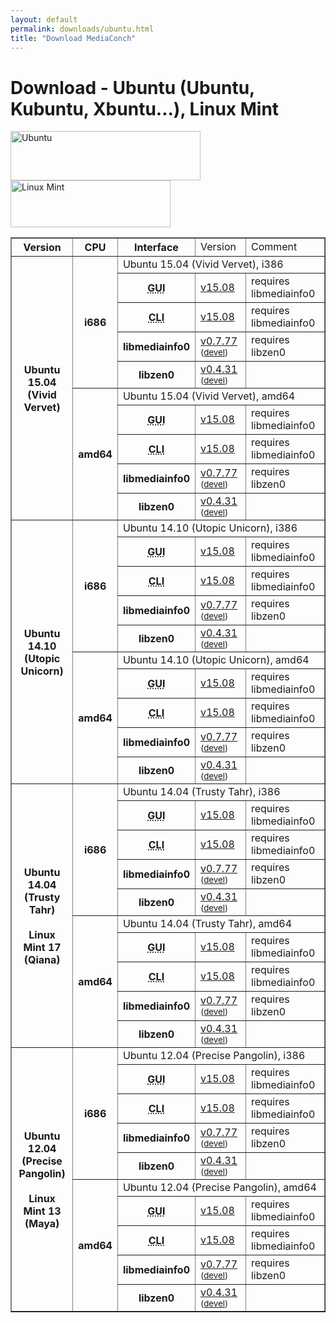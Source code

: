 ```yaml
---
layout: default
permalink: downloads/ubuntu.html
title: "Download MediaConch"
---
```


# Download - Ubuntu (Ubuntu, Kubuntu, Xbuntu...), Linux Mint

<img src="/MediaConch/images/Ubuntu.png" width="304" height="79" alt="Ubuntu"><img src="/MediaConch/images/Linux_Mint.png" width="256" height="75" alt="Linux Mint"><br/>
 
<table border="1">
<tr class="table-header">
    <th>Version</th>
    <th>CPU</th>
    <th>Interface</th>
    <td>Version</td>
    <td>Comment</td>
</tr>
<tr>
    <th rowspan="10">Ubuntu 15.04<br/>(Vivid Vervet)</th>
    <th rowspan="5">i686</th>
    <td class="table-OS" colspan="3" id="15.04.i386">Ubuntu 15.04 (Vivid Vervet), i386</td>
</tr>
<tr>
    <th><abbr title="Graphical User Interface">GUI</abbr></th>
    <td><a href="https://mediaarea.net/download/binary/mediaconch-gui/15.08/mediaconch-gui_15.08-1_i386.xUbuntu_15.04.deb">v15.08</a></td>
    <td>requires libmediainfo0</td>
</tr>
<tr>
    <th><abbr title="Command Line Interface">CLI</abbr></th>
    <td><a href="https://mediaarea.net/download/binary/mediaconch/15.08/mediaconch_15.08-1_i386.xUbuntu_15.04.deb">v15.08</a></td>
    <td>requires libmediainfo0</td>
</tr>
<tr>
    <th>libmediainfo0</th>
    <td><a href="https://mediaarea.net/download/binary/libmediainfo0/0.7.77/libmediainfo0_0.7.77-1_i386.xUbuntu_15.04.deb">v0.7.77</a><small> (<a href="https://mediaarea.net/download/binary/libmediainfo0/0.7.77/libmediainfo-dev_0.7.77-1_i386.xUbuntu_15.04.deb">devel</a>)</small></td>
    <td>requires libzen0</td>
</tr>
<tr>
    <th>libzen0</th>
    <td><a href="https://mediaarea.net/download/binary/libzen0/0.4.31/libzen0_0.4.31-1_i386.xUbuntu_15.04.deb">v0.4.31</a><small> (<a href="https://mediaarea.net/download/binary/libzen0/0.4.31/libzen-dev_0.4.31-1_i386.xUbuntu_15.04.deb">devel</a>)</small></td>
    <td>&nbsp;</td>
</tr>
<tr>
    <th rowspan="5">amd64</th>
    <td class="table-OS" colspan="3" id="15.04.amd64">Ubuntu 15.04 (Vivid Vervet), amd64</td>
</tr>
<tr>
    <th><abbr title="Graphical User Interface">GUI</abbr></th>
    <td><a href="https://mediaarea.net/download/binary/mediaconch-gui/15.08/mediaconch-gui_15.08-1_amd64.xUbuntu_15.04.deb">v15.08</a></td>
    <td>requires libmediainfo0</td>
</tr>
<tr>
    <th><abbr title="Command Line Interface">CLI</abbr></th>
    <td><a href="https://mediaarea.net/download/binary/mediaconch/15.08/mediaconch_15.08-1_amd64.xUbuntu_15.04.deb">v15.08</a></td>
    <td>requires libmediainfo0</td>
</tr>
<tr>
    <th>libmediainfo0</th>
    <td><a href="https://mediaarea.net/download/binary/libmediainfo0/0.7.77/libmediainfo0_0.7.77-1_amd64.xUbuntu_15.04.deb">v0.7.77</a><small> (<a href="https://mediaarea.net/download/binary/libmediainfo0/0.7.77/libmediainfo-dev_0.7.77-1_amd64.xUbuntu_15.04.deb">devel</a>)</small></td>
    <td>requires libzen0</td>
</tr>
<tr>
    <th>libzen0</th>
    <td><a href="https://mediaarea.net/download/binary/libzen0/0.4.31/libzen0_0.4.31-1_amd64.xUbuntu_15.04.deb">v0.4.31</a><small> (<a href="https://mediaarea.net/download/binary/libzen0/0.4.31/libzen-dev_0.4.31-1_amd64.xUbuntu_15.04.deb">devel</a>)</small></td>
    <td>&nbsp;</td>
</tr>
<tr>
    <th rowspan="10">Ubuntu 14.10<br/>(Utopic Unicorn)</th>
    <th rowspan="5">i686</th>
    <td class="table-OS" colspan="3" id="14.10.i386">Ubuntu 14.10 (Utopic Unicorn), i386</td>
</tr>
<tr>
    <th><abbr title="Graphical User Interface">GUI</abbr></th>
    <td><a href="https://mediaarea.net/download/binary/mediaconch-gui/15.08/mediaconch-gui_15.08-1_i386.xUbuntu_14.10.deb">v15.08</a></td>
    <td>requires libmediainfo0</td>
</tr>
<tr>
    <th><abbr title="Command Line Interface">CLI</abbr></th>
    <td><a href="https://mediaarea.net/download/binary/mediaconch/15.08/mediaconch_15.08-1_i386.xUbuntu_14.10.deb">v15.08</a></td>
    <td>requires libmediainfo0</td>
</tr>
<tr>
    <th>libmediainfo0</th>
    <td><a href="https://mediaarea.net/download/binary/libmediainfo0/0.7.77/libmediainfo0_0.7.77-1_i386.xUbuntu_14.10.deb">v0.7.77</a><small> (<a href="https://mediaarea.net/download/binary/libmediainfo0/0.7.77/libmediainfo-dev_0.7.77-1_i386.xUbuntu_14.10.deb">devel</a>)</small></td>
    <td>requires libzen0</td>
</tr>
<tr>
    <th>libzen0</th>
    <td><a href="https://mediaarea.net/download/binary/libzen0/0.4.31/libzen0_0.4.31-1_i386.xUbuntu_14.10.deb">v0.4.31</a><small> (<a href="https://mediaarea.net/download/binary/libzen0/0.4.31/libzen-dev_0.4.31-1_i386.xUbuntu_14.10.deb">devel</a>)</small></td>
    <td>&nbsp;</td>
</tr>
<tr>
    <th rowspan="5">amd64</th>
    <td class="table-OS" colspan="3" id="14.10.amd64">Ubuntu 14.10 (Utopic Unicorn), amd64</td>
</tr>
<tr>
    <th><abbr title="Graphical User Interface">GUI</abbr></th>
    <td><a href="https://mediaarea.net/download/binary/mediaconch-gui/15.08/mediaconch-gui_15.08-1_amd64.xUbuntu_14.10.deb">v15.08</a></td>
    <td>requires libmediainfo0</td>
</tr>
<tr>
    <th><abbr title="Command Line Interface">CLI</abbr></th>
    <td><a href="https://mediaarea.net/download/binary/mediaconch/15.08/mediaconch_15.08-1_amd64.xUbuntu_14.10.deb">v15.08</a></td>
    <td>requires libmediainfo0</td>
</tr>
<tr>
    <th>libmediainfo0</th>
    <td><a href="https://mediaarea.net/download/binary/libmediainfo0/0.7.77/libmediainfo0_0.7.77-1_amd64.xUbuntu_14.10.deb">v0.7.77</a><small> (<a href="https://mediaarea.net/download/binary/libmediainfo0/0.7.77/libmediainfo-dev_0.7.77-1_amd64.xUbuntu_14.10.deb">devel</a>)</small></td>
    <td>requires libzen0</td>
</tr>
<tr>
    <th>libzen0</th>
    <td><a href="https://mediaarea.net/download/binary/libzen0/0.4.31/libzen0_0.4.31-1_amd64.xUbuntu_14.10.deb">v0.4.31</a><small> (<a href="https://mediaarea.net/download/binary/libzen0/0.4.31/libzen-dev_0.4.31-1_amd64.xUbuntu_14.10.deb">devel</a>)</small></td>
    <td>&nbsp;</td>
</tr>
<tr>
    <th rowspan="10">Ubuntu 14.04<br/>(Trusty Tahr)<br/><br/>Linux Mint 17<br/>(Qiana)</th>
    <th rowspan="5">i686</th>
    <td class="table-OS" colspan="3" id="14.04.i386">Ubuntu 14.04 (Trusty Tahr), i386</td>
</tr>
<tr>
    <th><abbr title="Graphical User Interface">GUI</abbr></th>
    <td><a href="https://mediaarea.net/download/binary/mediaconch-gui/15.08/mediaconch-gui_15.08-1_i386.Debian_7.0.deb">v15.08</a></td>
    <td>requires libmediainfo0</td>
</tr>
<tr>
    <th><abbr title="Command Line Interface">CLI</abbr></th>
    <td><a href="https://mediaarea.net/download/binary/mediaconch/15.08/mediaconch_15.08-1_i386.Debian_7.0.deb">v15.08</a></td>
    <td>requires libmediainfo0</td>
</tr>
<tr>
    <th>libmediainfo0</th>
    <td><a href="https://mediaarea.net/download/binary/libmediainfo0/0.7.77/libmediainfo0_0.7.77-1_i386.xUbuntu_14.04.deb">v0.7.77</a><small> (<a href="https://mediaarea.net/download/binary/libmediainfo0/0.7.77/libmediainfo-dev_0.7.77-1_i386.xUbuntu_14.04.deb">devel</a>)</small></td>
    <td>requires libzen0</td>
</tr>
<tr>
    <th>libzen0</th>
    <td><a href="https://mediaarea.net/download/binary/libzen0/0.4.31/libzen0_0.4.31-1_i386.xUbuntu_14.04.deb">v0.4.31</a><small> (<a href="https://mediaarea.net/download/binary/libzen0/0.4.31/libzen-dev_0.4.31-1_i386.xUbuntu_14.04.deb">devel</a>)</small></td>
    <td>&nbsp;</td>
</tr>
<tr>
    <th rowspan="5">amd64</th>
    <td class="table-OS" colspan="3" id="14.04.amd64">Ubuntu 14.04 (Trusty Tahr), amd64</td>
</tr>
<tr>
    <th><abbr title="Graphical User Interface">GUI</abbr></th>
    <td><a href="https://mediaarea.net/download/binary/mediaconch-gui/15.08/mediaconch-gui_15.08-1_amd64.Debian_7.0.deb">v15.08</a></td>
    <td>requires libmediainfo0</td>
</tr>
<tr>
    <th><abbr title="Command Line Interface">CLI</abbr></th>
    <td><a href="https://mediaarea.net/download/binary/mediaconch/15.08/mediaconch_15.08-1_amd64.Debian_7.0.deb">v15.08</a></td>
    <td>requires libmediainfo0</td>
</tr>
<tr>
    <th>libmediainfo0</th>
    <td><a href="https://mediaarea.net/download/binary/libmediainfo0/0.7.77/libmediainfo0_0.7.77-1_amd64.xUbuntu_14.04.deb">v0.7.77</a><small> (<a href="https://mediaarea.net/download/binary/libmediainfo0/0.7.77/libmediainfo-dev_0.7.77-1_amd64.xUbuntu_14.04.deb">devel</a>)</small></td>
    <td>requires libzen0</td>
</tr>
<tr>
    <th>libzen0</th>
    <td><a href="https://mediaarea.net/download/binary/libzen0/0.4.31/libzen0_0.4.31-1_amd64.xUbuntu_14.04.deb">v0.4.31</a><small> (<a href="https://mediaarea.net/download/binary/libzen0/0.4.31/libzen-dev_0.4.31-1_amd64.xUbuntu_14.04.deb">devel</a>)</small></td>
    <td>&nbsp;</td>
</tr>
<tr>
    <th rowspan="10">Ubuntu 12.04<br/>(Precise Pangolin)<br/><br/>Linux Mint 13<br/>(Maya)</th>
    <th rowspan="5">i686</th>
    <td class="table-OS" colspan="3" id="12.04.i386">Ubuntu 12.04 (Precise Pangolin), i386</td>
</tr>
<tr>
    <th><abbr title="Graphical User Interface">GUI</abbr></th>
    <td><a href="https://mediaarea.net/download/binary/mediaconch-gui/15.08/mediaconch-gui_15.08-1_i386.xUbuntu_12.04.deb">v15.08</a></td>
    <td>requires libmediainfo0</td>
</tr>
<tr>
    <th><abbr title="Command Line Interface">CLI</abbr></th>
    <td><a href="https://mediaarea.net/download/binary/mediaconch/15.08/mediaconch_15.08-1_i386.xUbuntu_12.04.deb">v15.08</a></td>
    <td>requires libmediainfo0</td>
</tr>
<tr>
    <th>libmediainfo0</th>
    <td><a href="https://mediaarea.net/download/binary/libmediainfo0/0.7.77/libmediainfo0_0.7.77-1_i386.xUbuntu_12.04.deb">v0.7.77</a><small> (<a href="https://mediaarea.net/download/binary/libmediainfo0/0.7.77/libmediainfo-dev_0.7.77-1_i386.xUbuntu_12.04.deb">devel</a>)</small></td>
    <td>requires libzen0</td>
</tr>
<tr>
    <th>libzen0</th>
    <td><a href="https://mediaarea.net/download/binary/libzen0/0.4.31/libzen0_0.4.31-1_i386.xUbuntu_12.04.deb">v0.4.31</a><small> (<a href="https://mediaarea.net/download/binary/libzen0/0.4.31/libzen-dev_0.4.31-1_i386.xUbuntu_12.04.deb">devel</a>)</small></td>
    <td>&nbsp;</td>
</tr>
<tr>
    <th rowspan="5">amd64</th>
    <td class="table-OS" colspan="3" id="12.04.amd64">Ubuntu 12.04 (Precise Pangolin), amd64</td>
</tr>
<tr>
    <th><abbr title="Graphical User Interface">GUI</abbr></th>
    <td><a href="https://mediaarea.net/download/binary/mediaconch-gui/15.08/mediaconch-gui_15.08-1_amd64.xUbuntu_12.04.deb">v15.08</a></td>
    <td>requires libmediainfo0</td>
</tr>
<tr>
    <th><abbr title="Command Line Interface">CLI</abbr></th>
    <td><a href="https://mediaarea.net/download/binary/mediaconch/15.08/mediaconch_15.08-1_amd64.xUbuntu_12.04.deb">v15.08</a></td>
    <td>requires libmediainfo0</td>
</tr>
<tr>
    <th>libmediainfo0</th>
    <td><a href="https://mediaarea.net/download/binary/libmediainfo0/0.7.77/libmediainfo0_0.7.77-1_amd64.xUbuntu_12.04.deb">v0.7.77</a><small> (<a href="https://mediaarea.net/download/binary/libmediainfo0/0.7.77/libmediainfo-dev_0.7.77-1_amd64.xUbuntu_12.04.deb">devel</a>)</small></td>
    <td>requires libzen0</td>
</tr>
<tr>
    <th>libzen0</th>
    <td><a href="https://mediaarea.net/download/binary/libzen0/0.4.31/libzen0_0.4.31-1_amd64.xUbuntu_12.04.deb">v0.4.31</a><small> (<a href="https://mediaarea.net/download/binary/libzen0/0.4.31/libzen-dev_0.4.31-1_amd64.xUbuntu_12.04.deb">devel</a>)</small></td>
    <td>&nbsp;</td>
</tr>
</table>
